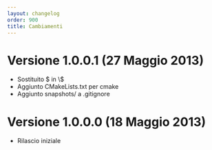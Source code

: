 ```yaml
---
layout: changelog
order: 900
title: Cambiamenti
---
```

# Versione 1.0.0.1 (27 Maggio 2013)

* Sostituito $ in \\$
* Aggiunto CMakeLists.txt per cmake
* Aggiunto snapshots/ a .gitignore

# Versione 1.0.0.0 (18 Maggio 2013)

* Rilascio iniziale

